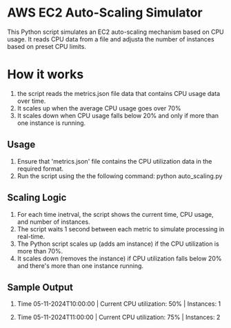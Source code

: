 # AWS EC2 Auto-Scaling Simulator
This Python script simulates an EC2 auto-scaling mechanism based on CPU usage. It reads CPU data from a file and adjusta the number of instances based on preset CPU limits.

# How it works
1. the script reads the metrics.json file data that contains CPU usage data over time.
2. It scales up when the average CPU usage goes over 70%
3. It scales down when CPU usage falls below 20% and only if more than one instance is running.

## Usage
1. Ensure that 'metrics.json' file contains the CPU utilization data in the required format.
2. Run the script using the the following command:
     python auto_scaling.py
   
## Scaling Logic
1. For each time inetrval, the script shows the current time, CPU usage, and number of instances.
2. The script waits 1 second between each metric to simulate processing in real-time.
3. The Python script scales up (adds am instance) if the CPU utilization is more than 70%.
4. It scales down (removes the instance) if CPU utilization falls below 20% and there's more than one instance running.

## Sample Output

1. Time 05-11-2024T10:00:00 | Current CPU utilization: 50% | Instances: 1

2. Time 05-11-2024T11:00:00 | Current CPU utilization: 75% | Instances: 2


